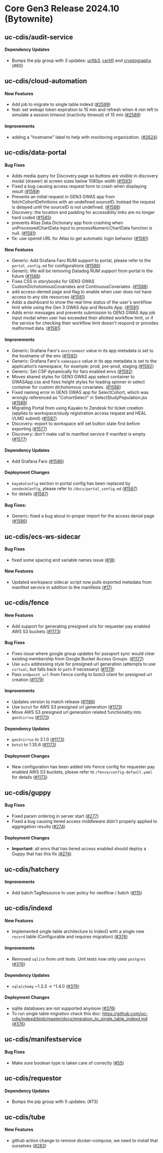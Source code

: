 # Core Gen3 Release 2024.10 (Bytownite)
## uc-cdis/audit-service

#### Dependency Updates
  - Bumps the pip group with 3 updates: 
    [urllib3](https://github.com/urllib3/urllib3), 
    [certifi](https://github.com/certifi/python-certifi) and 
    [cryptography](https://github.com/pyca/cryptography). (#60)

## uc-cdis/cloud-automation

#### New Features
  - Add job to migrate to single table indexd ([#2599](https://github.com/uc-cdis/cloud-automation/pull/2599)) 
  - feat: set webapi token expiration to 15 min and refresh when 4 min left to 
    simulate a session timeout (inactivity timeout) of 15 min ([#2589](https://github.com/uc-cdis/cloud-automation/pull/2589)) 

#### Improvements
  - adding a "hostname" label to help with monitoring organization. ([#2624](https://github.com/uc-cdis/cloud-automation/pull/2624)) 

## uc-cdis/data-portal

#### Bug Fixes
  - Adds media query for Discovery page so buttons are visible in discovery 
    modal (drawer) at screen sizes below 1080px width ([#1593](https://github.com/uc-cdis/data-portal/pull/1593)) 
  - Fixed a bug causing access request form to crash when displaying result 
    ([#1589](https://github.com/uc-cdis/data-portal/pull/1589))
  - Prevents an initial request in GEN3 GWAS app from fetchCohortDefinitions 
    with an undefined sourceID. Instead the request is delayed until the 
    sourceID is not undefined. ([#1588](https://github.com/uc-cdis/data-portal/pull/1588)) 
  - Discovery: the location and padding for accessiblity links are no longer 
    hard coded ([#1585](https://github.com/uc-cdis/data-portal/pull/1585))
  - prevents Atlas Data Dictionary app from crashing when unProcessedChartData 
    input to processNumericChartData function is null. ([#1581](https://github.com/uc-cdis/data-portal/pull/1581)) 
  - fix: use openid URL for Atlas to get automatic login behavior ([#1581](https://github.com/uc-cdis/data-portal/pull/1581)) 

#### New Features
  - Generic: Add Grafana Faro RUM support to portal, please refer to the 
    `portal_config.md` for configurations ([#1586](https://github.com/uc-cdis/data-portal/pull/1586)) 
  - Generic: We will be removing Datadog RUM support from portal in the future 
    ([#1586](https://github.com/uc-cdis/data-portal/pull/1586))
  - Fixes CSS in storybooks for GEN3 GWAS CustomDichotomousCovariates and 
    ContinuousCovariates. ([#1588](https://github.com/uc-cdis/data-portal/pull/1588)) 
  - add access-denied page and flag to enable when user does not have access to 
    any site resources ([#1581](https://github.com/uc-cdis/data-portal/pull/1581)) 
  - Adds a dashboard to show the real time status of the user's workflow limit 
    while using the Gen 3 GWAS App and Results App. ([#1581](https://github.com/uc-cdis/data-portal/pull/1581)) 
  - Adds error messages and prevents submission to GEN3 GWAS App job input 
    modal when user has exceeded their allotted workflow limit, or if the 
    service for checking their workflow limit doesn't respond or provides 
    malformed data. ([#1581](https://github.com/uc-cdis/data-portal/pull/1581))

#### Improvements
  - Generic: Grafana Faro's `environment` value in its app metadata is set to 
    the hostname of the env ([#1592](https://github.com/uc-cdis/data-portal/pull/1592)) 
  - Generic: Grafana Faro's `namespace` value in its app metadata is set to the 
    application’s namespace, for example: prod, pre-prod, staging ([#1592](https://github.com/uc-cdis/data-portal/pull/1592)) 
  - Generic: Set CSP dynamically for faro enabled envs ([#1592](https://github.com/uc-cdis/data-portal/pull/1592)) 
  - Moves shared styles for GEN3 GWAS app select container to GWASApp.css and 
    fixes height styles for loading spinner in select container for custom 
    dichotomous covariates. ([#1588](https://github.com/uc-cdis/data-portal/pull/1588)) 
  - Fixed naming error in GEN3 GWAS app for SelectCohort, which was wrongly 
    referenced as "CohortSelect" in SelectStudyPopulation.jsx ([#1588](https://github.com/uc-cdis/data-portal/pull/1588)) 
  - Migrating Portal from using Kayako to Zendesk for ticket creation (applies 
    to workspace/study registration access request and HEAL VLMD submit) 
    ([#1587](https://github.com/uc-cdis/data-portal/pull/1587))
  - Discovery: export to workspace will set button state first before exporting 
    ([#1577](https://github.com/uc-cdis/data-portal/pull/1577))
  - Discovery: don't make call to manifest service if manifest is empty ([#1577](https://github.com/uc-cdis/data-portal/pull/1577)) 

#### Dependency Updates
  - Add Grafana Faro ([#1586](https://github.com/uc-cdis/data-portal/pull/1586))

#### Deployment Changes
  - `kayakoConfig` section in portal config has been replaced by 
    `zendeskConfig`, please refer to `/docs/portal_config.md` ([#1587](https://github.com/uc-cdis/data-portal/pull/1587)) 
  - for details ([#1587](https://github.com/uc-cdis/data-portal/pull/1587))

#### Bug Fixes:
  - Generic: fixed a bug about in-proper import for the access denial page 
    ([#1586](https://github.com/uc-cdis/data-portal/pull/1586))

## uc-cdis/ecs-ws-sidecar

#### Bug Fixes
  - fixed some spacing and variable names issue ([#18](https://github.com/uc-cdis/ecs-ws-sidecar/pull/18)) 

#### New Features
  - Updated workspace sidecar script now pulls exported metadata from manifest 
    service in addition to the manifests ([#17](https://github.com/uc-cdis/ecs-ws-sidecar/pull/17)) 

## uc-cdis/fence

#### New Features
  - Add support for generating presigned urls for requester pay enabled AWS S3 
    buckets ([#1173](https://github.com/uc-cdis/fence/pull/1173))

#### Bug Fixes
  - Fixes issue where google group updates for passport sync would clear 
    existing membership from Google Bucket Access Groups. ([#1177](https://github.com/uc-cdis/fence/pull/1177)) 
  - Use `auto` addressing style for presigned url generation (attempts to use 
    `virtual`, but falls back to `path` if necessary) ([#1179](https://github.com/uc-cdis/fence/pull/1179)) 
  - Pass `endpoint_url` from Fence config to boto3 client for presigned url 
    creation ([#1179](https://github.com/uc-cdis/fence/pull/1179))

#### Improvements
  - Updates version to match release ([#1186](https://github.com/uc-cdis/fence/pull/1186)) 
  - Use `boto3` for AWS S3 presigned url generation ([#1173](https://github.com/uc-cdis/fence/pull/1173)) 
  - Move AWS S3 presigned url generation related functionality into 
    `gen3cirrus` ([#1173](https://github.com/uc-cdis/fence/pull/1173))

#### Dependency Updates
  - `gen3cirrus` to 3.1.0 ([#1173](https://github.com/uc-cdis/fence/pull/1173))
  - `boto3` to 1.35.6 ([#1173](https://github.com/uc-cdis/fence/pull/1173))

#### Deployment Changes
  - New configuration has been added into Fence config for requester pay 
    enabled AWS S3 buckets, please refer to `/fence/config-default.yaml` for 
    details ([#1173](https://github.com/uc-cdis/fence/pull/1173))

## uc-cdis/guppy

#### Bug Fixes
  - Fixed param ordering in server start ([#277](https://github.com/uc-cdis/guppy/pull/277)) 
  - Fixed a bug causing tiered access middleware didn't properly applied to 
    aggregation results ([#274](https://github.com/uc-cdis/guppy/pull/274))

#### Deployment Changes
  - **Important**: all envs that has tiered access enabled should deploy a 
    Guppy that has this fix ([#274](https://github.com/uc-cdis/guppy/pull/274))

## uc-cdis/hatchery

#### Improvements
  - Add batch:TagResource to user policy for nextflow / batch ([#115](https://github.com/uc-cdis/hatchery/pull/115)) 

## uc-cdis/indexd

#### New Features
  - Implemented single table architecture to IndexD with a single new `record` 
    table (Configurable and requires migration) ([#376](https://github.com/uc-cdis/indexd/pull/376)) 

#### Improvements
  - Removed `sqlite` from unit tests. Unit tests now only uses `postgres` 
    ([#376](https://github.com/uc-cdis/indexd/pull/376))

#### Dependency Updates
  - `sqlalchemy` ~1.3.3 -> ^1.4.0 ([#376](https://github.com/uc-cdis/indexd/pull/376)) 

#### Deployment Changes
  - sqlite databases are not supported anymore ([#376](https://github.com/uc-cdis/indexd/pull/376)) 
  - To run single table migration check this doc: 
    https://github.com/uc-cdis/indexd/blob/master/docs/migration_to_single_table_indexd.md
    ([#376](https://github.com/uc-cdis/indexd/pull/376))

## uc-cdis/manifestservice

#### Bug Fixes
  - Make sure boolean type is taken care of correctly ([#55](https://github.com/uc-cdis/manifestservice/pull/55)) 

## uc-cdis/requestor

#### Dependency Updates
  - Bumps the pip group with 5 updates: (#73)

## uc-cdis/tube

#### New Features
  - github action change to remove docker-compose, we need to install that 
    ourselves ([#283](https://github.com/uc-cdis/tube/pull/283))

